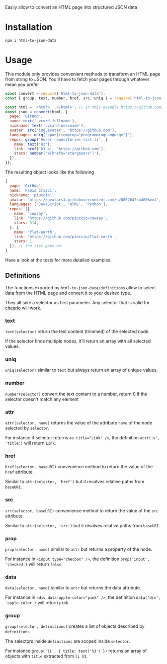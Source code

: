 Easily allow to convert an HTML page into structured JSON data

# Installation

`npm i html-to-json-data`

# Usage

This module only provides convenient methods to transform an HTML page from string to JSON.
You'll have to fetch your pages through whatever mean you prefer

```js
const convert = require('html-to-json-data');
const { group, text, number, href, src, uniq } = require('html-to-json-data/definitions');

const html = '<html>...</html>'; // in this example https://github.com/piuccio?tab=repositories
const json = convert(html, {
  page: 'GitHub',
  name: text('.vcard-fullname'),
  nickname: text('.vcard-username'),
  avatar: src('img.avatar', 'https://github.com'),
  languages: uniq('span[itemprop="programmingLanguage"]'),
  repos: group('#user-repositories-list li', {
    name: text('h3'),
    link: href('h3 a', 'https://github.com'),
    stars: number('a[href$="stargazers"]'),
  }),
});
```

The resulting object looks like the following

```js
{
  page: 'GitHub',
  name: 'Fabio Crisci',
  nickname: 'piuccio',
  avatar: 'https://avatars1.githubusercontent.com/u/680284?s=460&v=4',
  languages: ['JavaScript', 'HTML', 'Python'],
  repos: [{
    name: 'cowsay',
    link: 'https://github.com/piuccio/cowsay',
    stars: 314,
  }, {
    name: 'flat-earth',
    link: 'https://github.com/piuccio/flat-earth',
    stars: 1,
  }], // the list goes on
}
```

Have a look at the tests for more detailed examples.


## Definitions

The functions exported by `html-to-json-data/definitions` allow to select data from the HTML page and convert it to your desired type.

They all take a selector as first parameter. Any selector that is valid for [cheerio](https://github.com/cheeriojs/cheerio#-selector-context-root-) will work.


### text

`text(selector)` return the text content (trimmed) of the selected node.

If the selector finds multiple nodes, it'll return an array with all selected values.


### uniq

`uniq(selector)` similar to `text` but always return an array of unique values.


### number

`number(selector)` convert the text content to a number, return 0 if the selector doesn't match any element


### attr

`attr(selector, name)` returns the value of the attribute `name` of the node selected by `selector`.

For instance if selector returns `<a title="Link" />`, the definition `attr('a', 'title')` will return `Link`.


### href

`href(selector, baseURI)` convenience method to return the value of the `href` attribute.

Similar to `attr(selector, 'href')` but it resolves relative paths from `baseURI`.


### src

`src(selector, baseURI)` convenience method to return the value of the `src` attribute.

Similar to `attr(selector, 'src')` but it resolves relative paths from `baseURI`.


### prop

`prop(selector, name)` similar to `attr` but returns a property of the node.

For instance in `<input type="checbox" />`, the definition `prop('input', 'checked')` will return `false`.


### data

`data(selector, name)` similar to `attr` but returns the data attribute.

For instance in `<div data-apple-color="pink" />`, the definition `data('div', 'apple-color')` will return `pink`.


### group

`group(selector, definitions)` creates a list of objects described by `definitions`.

The selectors inside `definitions` are scoped inside `selector`.

For instance `group('li', { title: text('h3') })` returns an array of objects with `title` extracted from `li h3`.
